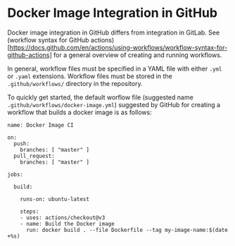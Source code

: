 # Docker Image Integration in GitHub

Docker image integration in GitHub differs from integration in GitLab.  See (workflow syntax for GitHub actions)[https://docs.github.com/en/actions/using-workflows/workflow-syntax-for-github-actions] for a general overview of creating and running workflows.

In general, workflow files must be specified in a YAML file with either `.yml` or `.yaml` extensions.  Workflow files must be stored in the `.github/workflows/` directory in the repository.

To quickly get started, the default worflow file (suggested name `.github/workflows/docker-image.yml`) suggested by GitHub for creating a workflow that builds a docker image is as follows:

```
name: Docker Image CI

on:
  push:
    branches: [ "master" ]
  pull_request:
    branches: [ "master" ]

jobs:

  build:

    runs-on: ubuntu-latest

    steps:
    - uses: actions/checkout@v3
    - name: Build the Docker image
      run: docker build . --file Dockerfile --tag my-image-name:$(date +%s)

```
